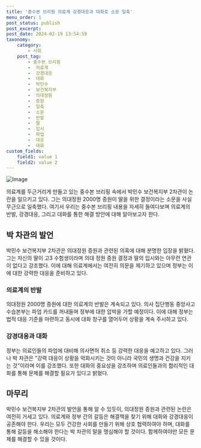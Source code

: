 ```yaml
---
title: '중수본 브리핑 의료계 강경대응과 대화로 소문 일축'
menu_order: 1
post_status: publish
post_excerpt: 
post_date: 2024-02-19 13:54:59
taxonomy:
    category:
        - 사회
    post_tag:
        - 중수본 브리핑
        -  의료계
        -  강경대응
        -  대화
        -  박민수
        -  보건복지부
        -  의대정원
        -  증원
        -  일축
        -  소문
        -  반발
        -  딸
        -  입시
        -  파업
        -  대응
        -  대화
custom_fields:
    field1: value 1
    field2: value 2
---
```


![Image](https://imgnews.pstatic.net/image/018/2024/02/13/0005672146_001_20240213110601218.jpg?type=w647)

의료계를 두근거리게 만들고 있는 중수본 브리핑 속에서 박민수 보건복지부 2차관이 논란을 일으키고 있다. 그는 의대정원 2000명 증원이 딸을 위한 결정이라는 소문을 사실무근으로 일축했다. 여기서 우리는 중수본 브리핑 내용을 자세히 들여다보며 의료계의 반발, 강경대응, 그리고 대화를 통한 해결 방안에 대해 알아보고자 한다.
## 박 차관의 발언
박민수 보건복지부 2차관은 의대정원 증원과 관련된 의혹에 대해 분명한 입장을 밝혔다. 그는 자신의 딸이 고3 수험생이라며 의대 정원 증원 결정과 딸의 입시와는 아무런 연관이 없다고 강조했다. 이에 대해 의료계에서는 여전히 의문을 제기하고 있으며 정부는 이에 대한 강력한 대응을 준비하고 있다.
### 의료계의 반발
의대정원 2000명 증원에 대한 의료계의 반발은 계속되고 있다. 의사 집단행동 중앙사고수습본부는 파업 카드를 꺼내들며 정부에 대한 압박을 가할 예정이다. 이에 대해 정부는 법적 대응 기준을 마련하고 동시에 대화 창구를 열어두어 상황을 계속 주시하고 있다.
### 강경대응과 대화
정부는 의료인들의 파업에 대비해 의사면허 취소 등 강력한 대응을 예고하고 있다. 그러나 박 차관은 "강력 대응이 상황을 악화시키는 것이 아니라 국민의 생명과 건강을 지키는 것"이라며 이를 강조했다. 또한 대화의 중요성을 강조하며 의료인들과의 합리적인 대화를 통해 문제를 해결할 필요가 있다고 밝혔다.
## 마무리
박민수 보건복지부 2차관의 발언을 통해 알 수 있듯이, 의대정원 증원과 관련된 논란은 여전히 거세고 있다. 의료계와 정부 간의 갈등은 해결책을 찾기 위해 대화와 강경대응이 공존해야 한다. 우리는 모두 건강한 사회를 만들기 위해 상호 협력하여야 하며, 대화를 통해 갈등을 해소해야 한다는 박 차관의 말을 명심해야 할 것이다. 함께하여야만 모든 문제를 해결할 수 있을 것이다.
